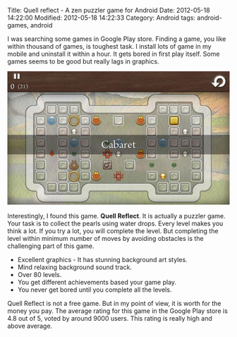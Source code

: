 Title: Quell reflect - A zen puzzler game for Android
Date: 2012-05-18 14:22:00
Modified: 2012-05-18 14:22:33
Category: Android
tags: android-games, android

I was searching some games in Google Play store. Finding a game, you like within thousand of games, is toughest task. I install lots of game in my mobile and uninstall it within a hour. It gets bored in first play itself. Some games seems to be good but really lags in graphics.

![Quil Reflect Image](/assets/quell-reflect.jpg)

Interestingly, I found this game. <b>Quell Reflect</b>. It is actually a puzzler game. Your task is to collect the pearls using water drops. Every level makes you think a lot. If you try a lot, you will complete the level. But completing the level within minimum number of moves by avoiding obstacles is the challenging part of this game.

* Excellent graphics - It has stunning background art styles.
* Mind relaxing background sound track.
* Over 80 levels.
* You get different achievements based your game play.
* You never get bored until you complete all the levels.

Quell Reflect is not a free game. But in my point of view, it is worth for the money you pay. The average rating for this game in the Google Play store is 4.8 out of 5, voted by around 9000 users. This rating is really high and above average.
